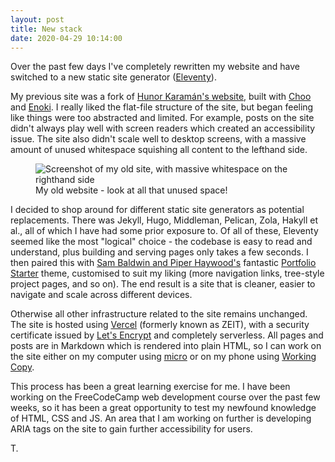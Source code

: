 ```yaml
---
layout: post
title: New stack
date: 2020-04-29 10:14:00
---
```


Over the past few days I've completely rewritten my website and have switched to a new static site generator ([Eleventy](https://11ty.dev)).

My previous site was a fork of [Hunor Karamán's website](https://hex22.org), built with [Choo](https://choo.io) and [Enoki](https://enoki.site). I really liked the flat-file structure of the site, but began feeling like things were too abstracted and limited. For example, posts on the site didn't always play well with screen readers which created an accessibility issue. The site also didn't scale well to desktop screens, with a massive amount of unused whitespace squishing all content to the lefthand side.

<figure>
    <img src="/media/old-site.jpg" alt="Screenshot of my old site, with massive whitespace on the righthand side" />
    <figcaption>My old website - look at all that unused space!</figcaption>
</figure>

I decided to shop around for different static site generators as potential replacements. There was Jekyll, Hugo, Middleman, Pelican, Zola, Hakyll et al., all of which I have had some prior exposure to. Of all of these, Eleventy seemed like the most "logical" choice - the codebase is easy to read and understand, plus building and serving pages only takes a few seconds. I then paired this with [Sam Baldwin and Piper Haywood's](https://sb-ph.com) fantastic [Portfolio Starter](https://github.com/sb-ph/portfolio-starter) theme, customised to suit my liking (more navigation links, tree-style project pages, and so on). The end result is a site that is cleaner, easier to navigate and scale across different devices.

Otherwise all other infrastructure related to the site remains unchanged. The site is hosted using [Vercel](https://vercel.com) (formerly known as ZEIT), with a security certificate issued by [Let's Encrypt](https://letsencrypt.org) and completely serverless. All pages and posts are in Markdown which is rendered into plain HTML, so I can work on the site either on my computer using [micro](https://micro-editor.github.io) or on my phone using [Working Copy](https://workingcopyapp.com).

This process has been a great learning exercise for me. I have been working on the FreeCodeCamp web development course over the past few weeks, so it has been a great opportunity to test my newfound knowledge of HTML, CSS and JS. An area that I am working on further is developing ARIA tags on the site to gain further accessibility for users.

T.